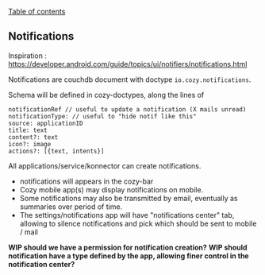 [Table of contents](README.md#table-of-contents)

## Notifications

Inspiration : https://developer.android.com/guide/topics/ui/notifiers/notifications.html

Notifications are couchdb document with doctype `io.cozy.notifications`.

Schema will be defined in cozy-doctypes, along the lines of
```
notificationRef // useful to update a notification (X mails unread)
notificationType: // useful to "hide notif like this"
source: applicationID
title: text
content?: text
icon?: image
actions?: [{text, intents}]
```

All applications/service/konnector can create notifications.

- notifications will appears in the cozy-bar
- Cozy mobile app(s) may display notifications on mobile.
- Some notifications may also be transmitted by email, eventually as summaries over period of time.
- The settings/notifications app will have "notifications center" tab, allowing to silence notifications and pick which should be sent to mobile / mail

**WIP should we have a permission for notification creation?**
**WIP should notification have a type defined by the app, allowing finer control in the notification center?**
